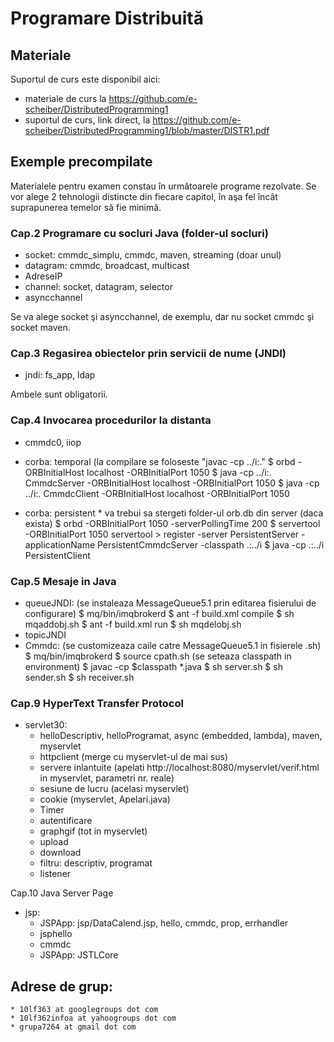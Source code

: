 # Programare Distribuită

## Materiale
Suportul de curs este disponibil aici:
* materiale de curs la https://github.com/e-scheiber/DistributedProgramming1
* suportul de curs, link direct, la https://github.com/e-scheiber/DistributedProgramming1/blob/master/DISTR1.pdf


## Exemple precompilate
Materialele pentru examen constau în următoarele programe rezolvate. Se vor alege 2 tehnologii distincte din fiecare capitol, în aşa fel încât suprapunerea temelor să fie minimă.


### Cap.2 Programare cu socluri Java (folder-ul socluri)
* socket: cmmdc_simplu, cmmdc, maven, streaming (doar unul)
* datagram: cmmdc, broadcast, multicast
* AdreseIP
* channel: socket, datagram, selector
* asyncchannel

Se va alege socket şi asyncchannel, de exemplu, dar nu socket cmmdc şi socket maven.


### Cap.3 Regasirea obiectelor prin servicii de nume (JNDI) 
* jndi: fs_app, ldap

Ambele sunt obligatorii.


### Cap.4 Invocarea procedurilor la distanta
* cmmdc0, iiop
* corba: temporal (la compilare se foloseste "javac -cp ../i:."
		$ orbd -ORBInitialHost localhost -ORBInitialPort 1050
		$ java -cp ../i:. CmmdcServer -ORBInitialHost localhost -ORBInitialPort 1050
		$ java -cp ../i:. CmmdcClient -ORBInitialHost localhost -ORBInitialPort 1050

* corba: persistent
		* va trebui sa stergeti folder-ul orb.db din server (daca exista)
		$ orbd -ORBInitialPort 1050 -serverPollingTime 200
		$ servertool -ORBInitialPort 1050
		  servertool > register -server PersistentServer -applicationName PersistentCmmdcServer -classpath .:../i
		$ java -cp .:../i PersistentClient


### Cap.5 Mesaje in Java
* queueJNDI: (se instaleaza MessageQueue5.1 prin editarea fisierului de configurare) 
		$ mq/bin/imqbrokerd
		$ ant -f build.xml compile
		$ sh mqaddobj.sh
		$ ant -f build.xml run
		$ sh mqdelobj.sh
* topicJNDI
* Cmmdc: (se customizeaza caile catre MessageQueue5.1 in fisierele .sh)
		$ mq/bin/imqbrokerd
		$ source cpath.sh (se seteaza classpath in environment)
		$ javac -cp $classpath *.java
		$ sh server.sh
		$ sh sender.sh
		$ sh receiver.sh


### Cap.9 HyperText Transfer Protocol
* servlet30: 
	* helloDescriptiv, helloProgramat, async (embedded, lambda), maven, myservlet
	* httpclient (merge cu myservlet-ul de mai sus)
	* servere inlantuite (apelati http://localhost:8080/myservlet/verif.html in myservlet, parametri nr. reale)
	* sesiune de lucru (acelasi myservlet)
	* cookie (myservlet, Apelari.java)
	* Timer
	* autentificare
	* graphgif (tot in myservlet)
	* upload
	* download
	* filtru: descriptiv, programat
	* listener

Cap.10 Java Server Page
* jsp:
	* JSPApp: jsp/DataCalend.jsp, hello, cmmdc, prop, errhandler
	* jsphello
	* cmmdc
	* JSPApp: JSTLCore
	
	
## Adrese de grup:
	* 10lf363 at googlegroups dot com
	* 10lf362infoa at yahoogroups dot com
	* grupa7264 at gmail dot com



